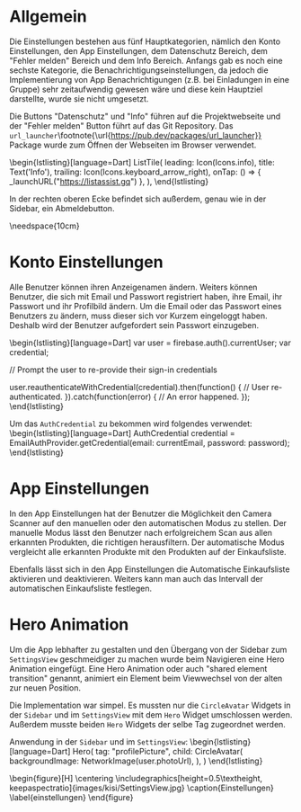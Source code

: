 #   Allgemein

Die Einstellungen bestehen aus fünf Hauptkategorien, nämlich den Konto Einstellungen, den App Einstellungen, dem 
Datenschutz Bereich, dem "Fehler melden" Bereich und dem Info Bereich. Anfangs gab es noch eine sechste Kategorie,
die Benachrichtigungseinstellungen, da jedoch die Implementierung von App Benachrichtigungen (z.B. bei Einladungen in
eine Gruppe) sehr zeitaufwendig gewesen wäre und diese kein Hauptziel darstellte, wurde sie nicht umgesetzt.

Die Buttons "Datenschutz" und "Info" führen auf die Projektwebseite und der "Fehler melden" Button führt auf das Git Repository.
Das `url_launcher`\footnote{\url{https://pub.dev/packages/url_launcher}} Package wurde zum Öffnen der Webseiten im Browser verwendet.

\begin{lstlisting}[language=Dart]
ListTile(
    leading: Icon(Icons.info),
    title: Text('Info'),
    trailing: Icon(Icons.keyboard_arrow_right),
    onTap: () => {
        _launchURL("https://listassist.gq")
    },
),
\end{lstlisting}

In der rechten oberen Ecke befindet sich außerdem, genau wie in der Sidebar, ein Abmeldebutton.

\needspace{10cm}

#	Konto Einstellungen

Alle Benutzer können ihren Anzeigenamen ändern. Weiters können Benutzer, die sich mit Email und Passwort registriert
haben, ihre Email, ihr Passwort und ihr Profilbild ändern. Um die Email oder das Passwort eines Benutzers zu ändern,
muss dieser sich vor Kurzem eingeloggt haben. Deshalb wird der Benutzer aufgefordert sein Passwort einzugeben.

\begin{lstlisting}[language=Dart]
var user = firebase.auth().currentUser;
var credential;

// Prompt the user to re-provide their sign-in credentials

user.reauthenticateWithCredential(credential).then(function() {
  // User re-authenticated.
}).catch(function(error) {
  // An error happened.
});
\end{lstlisting}

Um das `AuthCredential` zu bekommen wird folgendes verwendet:
\begin{lstlisting}[language=Dart]
AuthCredential credential = EmailAuthProvider.getCredential(email: currentEmail, password: password);
\end{lstlisting}


#	App Einstellungen

In den App Einstellungen hat der Benutzer die Möglichkeit den Camera Scanner auf den manuellen oder den automatischen
Modus zu stellen. Der manuelle Modus lässt den Benutzer nach erfolgreichem Scan aus allen erkannten Produkten, die 
richtigen herausfiltern. Der automatische Modus vergleicht alle erkannten Produkte mit den Produkten auf der Einkaufsliste.

Ebenfalls lässt sich in den App Einstellungen die Automatische Einkaufsliste aktivieren und deaktivieren. Weiters kann man auch
das Intervall der automatischen Einkaufsliste festlegen.

#   Hero Animation

Um die App lebhafter zu gestalten und den Übergang von der Sidebar zum `SettingsView` geschmeidiger zu machen wurde beim 
Navigieren eine Hero Animation eingefügt. Eine Hero Animation oder auch "shared element transition" genannt, animiert ein 
Element beim Viewwechsel von der alten zur neuen Position.

Die Implementation war simpel. Es mussten nur die `CircleAvatar` Widgets in der `Sidebar` und im `SettingsView` mit dem 
`Hero` Widget umschlossen werden. Außerdem musste beiden `Hero` Widgets der selbe Tag zugeordnet werden.


Anwendung in der `Sidebar` und im `SettingsView`:
\begin{lstlisting}[language=Dart]
Hero(
    tag: "profilePicture",
    child: CircleAvatar(
        backgroundImage: NetworkImage(user.photoUrl),
    ),
)
\end{lstlisting}

\begin{figure}[H]
\centering
\includegraphics[height=0.5\textheight, keepaspectratio]{images/kisi/SettingsView.jpg}
\caption{Einstellungen}
\label{einstellungen}
\end{figure}

